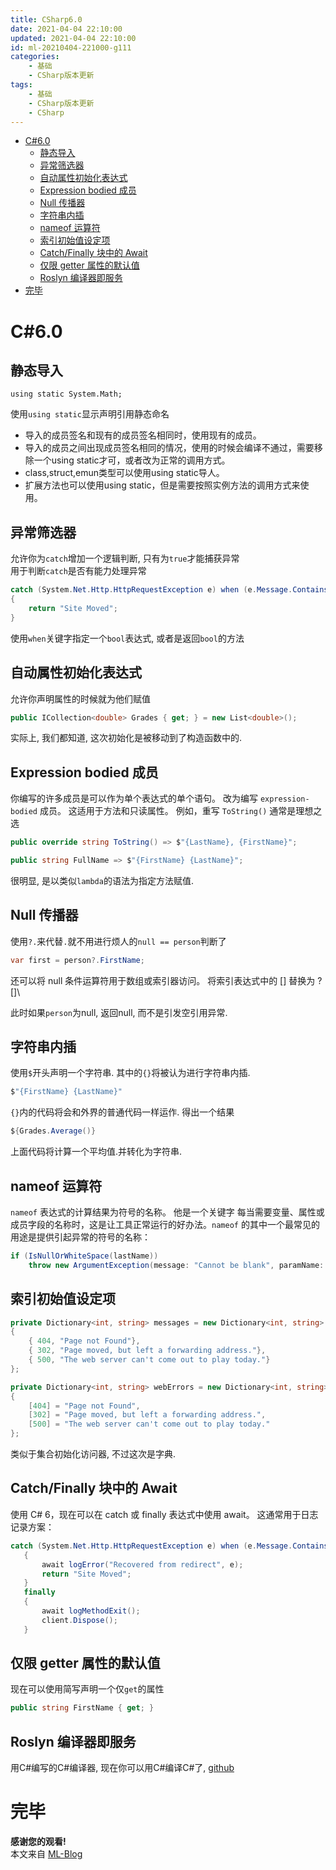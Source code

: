 ```yaml
---
title: CSharp6.0
date: 2021-04-04 22:10:00
updated: 2021-04-04 22:10:00
id: ml-20210404-221000-g111
categories:
	- 基础
	- CSharp版本更新
tags: 
	- 基础
	- CSharp版本更新
	- CSharp
---
```


- [C#6.0](#c60)
  - [静态导入](#静态导入)
  - [异常筛选器](#异常筛选器)
  - [自动属性初始化表达式](#自动属性初始化表达式)
  - [Expression bodied 成员](#expression-bodied-成员)
  - [Null 传播器](#null-传播器)
  - [字符串内插](#字符串内插)
  - [nameof 运算符](#nameof-运算符)
  - [索引初始值设定项](#索引初始值设定项)
  - [Catch/Finally 块中的 Await](#catchfinally-块中的-await)
  - [仅限 getter 属性的默认值](#仅限-getter-属性的默认值)
  - [Roslyn 编译器即服务](#roslyn-编译器即服务)
- [完毕](#完毕)


<!--more-->

# C#6.0

## 静态导入

`using static System.Math;`

使用`using static`显示声明引用静态命名


* 导入的成员签名和现有的成员签名相同时，使用现有的成员。
* 导入的成员之间出现成员签名相同的情况，使用的时候会编译不通过，需要移除一个using static才可，或者改为正常的调用方式。
* class,struct,emun类型可以使用using static导人。
* 扩展方法也可以使用using static，但是需要按照实例方法的调用方式来使用。


## 异常筛选器

允许你为`catch`增加一个逻辑判断, 只有为`true`才能捕获异常  
用于判断`catch`是否有能力处理异常

```C#
catch (System.Net.Http.HttpRequestException e) when (e.Message.Contains("301"))
{
    return "Site Moved";
}
```

使用`when`关键字指定一个`bool`表达式, 或者是返回`bool`的方法

## 自动属性初始化表达式

允许你声明属性的时候就为他们赋值

```C#
public ICollection<double> Grades { get; } = new List<double>();
```

实际上, 我们都知道, 这次初始化是被移动到了构造函数中的.

## Expression bodied 成员

你编写的许多成员是可以作为单个表达式的单个语句。 改为编写 `expression-bodied` 成员。 这适用于方法和只读属性。 例如，重写 `ToString()` 通常是理想之选

```C#
public override string ToString() => $"{LastName}, {FirstName}";

public string FullName => $"{FirstName} {LastName}";
```

很明显, 是以类似`lambda`的语法为指定方法赋值.

## Null 传播器

使用`?.`来代替`.`就不用进行烦人的`null == person`判断了

```C#
var first = person?.FirstName; 
```

还可以将 null 条件运算符用于数组或索引器访问。 将索引表达式中的 [] 替换为 ?[]\

此时如果`person`为null, 返回null, 而不是引发空引用异常.

## 字符串内插

使用`$`开头声明一个字符串. 其中的`{}`将被认为进行字符串内插.

```C#
$"{FirstName} {LastName}"
```

`{}`内的代码将会和外界的普通代码一样运作. 得出一个结果

```C#
${Grades.Average()}
```

上面代码将计算一个平均值.并转化为字符串.

## nameof 运算符

`nameof` 表达式的计算结果为符号的名称。 他是一个关键字 每当需要变量、属性或成员字段的名称时，这是让工具正常运行的好办法。`nameof` 的其中一个最常见的用途是提供引起异常的符号的名称：

```C#
if (IsNullOrWhiteSpace(lastName))
    throw new ArgumentException(message: "Cannot be blank", paramName: nameof(lastName));
```

## 索引初始值设定项

```C#
private Dictionary<int, string> messages = new Dictionary<int, string>
{
    { 404, "Page not Found"},
    { 302, "Page moved, but left a forwarding address."},
    { 500, "The web server can't come out to play today."}
};

private Dictionary<int, string> webErrors = new Dictionary<int, string>
{
    [404] = "Page not Found",
    [302] = "Page moved, but left a forwarding address.",
    [500] = "The web server can't come out to play today."
};
```

类似于集合初始化访问器, 不过这次是字典.

## Catch/Finally 块中的 Await

 使用 C# 6，现在可以在 catch 或 finally 表达式中使用 await。 这通常用于日志记录方案：
 
 ```C#
 catch (System.Net.Http.HttpRequestException e) when (e.Message.Contains("301"))
    {
        await logError("Recovered from redirect", e);
        return "Site Moved";
    }
    finally
    {
        await logMethodExit();
        client.Dispose();
    }
 ```

## 仅限 getter 属性的默认值

现在可以使用简写声明一个仅`get`的属性

```C#
public string FirstName { get; }
```

## Roslyn 编译器即服务

用C#编写的C#编译器, 现在你可以用C#编译C#了, [github][link1]

[link1]: https://github.com/dotnet/roslyn "roslyn"

# 完毕

**感谢您的观看!**  
本文来自 [ML-Blog][ML-Blog_Link]

<!-- 图片 -->

<!-- 链接 -->

<!-- 水印 -->
[ML-Blog_Link]:https://userminghaoli.github.io/ "我的博客"
